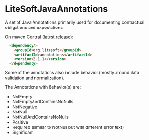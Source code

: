 # LiteSoftJavaAnnotations

A set of Java Annotations primarily used for documenting contractual obligations and expectations

On maven Central ([latest release](https://mvnrepository.com/artifact/org.litesoft/annotations/1.1.2)):
```html
  <dependency/>
    <groupId>org.litesoft</groupId>
    <artifactId>annotations</artifactId>
    <version>2.1.1</version>
  </dependency>
```

Some of the annotations also include behavior (mostly around data validation and normalization).

The Annotations with Behavior(s) are:
- NotEmpty
- NotEmptyAndContainsNoNulls
- NotNegative
- NotNull
- NotNullAndContainsNoNulls
- Positive
- Required (similar to NotNull but with different error text)
- Significant


